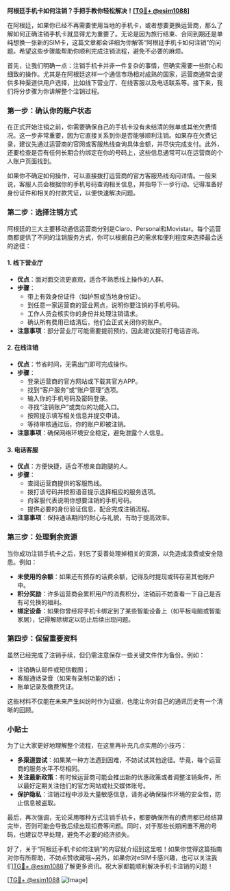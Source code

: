 **阿根廷手机卡如何注销？手把手教你轻松解决！[[TG💪+ @esim1088](https://t.me/s/esim1088)]**

在阿根廷，如果你已经不再需要使用当地的手机卡，或者想要更换运营商，那么了解如何正确注销手机卡就显得尤为重要了。无论是因为旅行结束、合同到期还是单纯想换一张新的SIM卡，这篇文章都会详细为你解答“阿根廷手机卡如何注销”的问题。希望这些步骤能帮助你顺利完成注销流程，避免不必要的麻烦。

首先，让我们明确一点：注销手机卡并非一件复杂的事情，但确实需要一些耐心和细致的操作。尤其是在阿根廷这样一个通信市场相对成熟的国家，运营商通常会提供多种渠道供用户选择，比如线下营业厅、在线客服以及电话联系等。接下来，我们将分步骤为你讲解整个注销过程。

### 第一步：确认你的账户状态

在正式开始注销之前，你需要确保自己的手机卡没有未结清的账单或其他欠费情况。这一步非常重要，因为它直接关系到你是否能够顺利注销。如果存在欠费记录，建议先通过运营商的官网或客服热线查询具体金额，并尽快完成支付。此外，还要检查是否有任何长期合约绑定在你的号码上，这些信息通常可以在运营商的个人账户页面找到。

如果你不确定如何操作，可以直接拨打运营商的官方客服热线询问详情。一般来说，客服人员会根据你的手机号码查询相关信息，并指导下一步行动。记得准备好身份证件和相关的付款凭证，以便快速解决问题。

### 第二步：选择注销方式

阿根廷的三大主要移动通信运营商分别是Claro、Personal和Movistar。每个运营商都提供了不同的注销服务方式，你可以根据自己的需求和便利程度来选择最合适的途径：

#### 1. **线下营业厅**
   - **优点**：面对面交流更直观，适合不熟悉线上操作的人群。
   - **步骤**：
     - 带上有效身份证件（如护照或当地身份证）。
     - 到任意一家运营商的营业网点，说明你要注销的手机号码。
     - 工作人员会核实你的身份并处理注销请求。
     - 确认所有费用已结清后，他们会正式关闭你的账户。
   - **注意事项**：部分营业厅可能需要提前预约，因此建议提前打电话咨询。

#### 2. **在线注销**
   - **优点**：节省时间，无需出门即可完成操作。
   - **步骤**：
     - 登录运营商的官方网站或下载其官方APP。
     - 找到“客户服务”或“账户管理”选项。
     - 输入你的手机号码及密码登录。
     - 寻找“注销账户”或类似的功能入口。
     - 按照提示填写相关信息并提交申请。
     - 等待审核通过后，你的账户即被注销。
   - **注意事项**：确保网络环境安全稳定，避免泄露个人信息。

#### 3. **电话客服**
   - **优点**：方便快捷，适合不想亲自跑腿的人。
   - **步骤**：
     - 查阅运营商提供的客服热线。
     - 拨打该号码并按照语音提示选择相应的服务选项。
     - 向客服代表说明你想要注销的手机号码。
     - 提供必要的身份验证信息，配合完成注销流程。
   - **注意事项**：保持通话期间的耐心与礼貌，有助于提高效率。

### 第三步：处理剩余资源

当你成功注销手机卡之后，别忘了妥善处理掉相关的资源，以免造成浪费或安全隐患。例如：

- **未使用的余额**：如果还有预存的话费余额，记得及时提现或转存至其他账户中。
- **积分奖励**：许多运营商会累积用户的消费积分，注销前不妨查看一下自己是否有可兑换的福利。
- **绑定设备**：如果你曾经将手机卡绑定到了某些智能设备上（如平板电脑或智能家居），记得解除绑定以防止后续出现问题。

### 第四步：保留重要资料

虽然已经完成了注销手续，但仍需注意保存一些关键文件作为备份。例如：

- 注销确认邮件或短信截图；
- 客服通话录音（如果有录制功能的话）；
- 账单记录及缴费凭证。

这些材料不仅能在未来产生纠纷时作为证据，也能让你对自己的通讯历史有一个清晰的回顾。

### 小贴士

为了让大家更好地理解整个流程，在这里再补充几点实用的小技巧：

- **多渠道尝试**：如果某一种方法遇到困难，不妨试试其他途径。毕竟，每个运营商的服务水平不尽相同。
- **关注最新政策**：有时候运营商可能会推出新的优惠政策或者调整注销条件，所以最好定期关注他们的官方网站或社交媒体账号。
- **保护隐私**：注销过程中涉及大量敏感信息，请务必确保操作环境的安全性，防止信息被盗取。

最后，再次强调，无论采用哪种方式注销手机卡，都要确保所有的费用都已经结算完毕，否则可能会导致后续出现扣费等问题。同时，对于那些长期闲置不用的号码，也建议尽早处理，避免不必要的经济损失。

好了，关于“阿根廷手机卡如何注销”的内容就介绍到这里啦！如果你觉得这篇指南对你有所帮助，不妨点赞收藏哦~另外，如果你对eSIM卡感兴趣，也可以关注我们[TG💪+ @esim1088](https://t.me/s/esim1088)了解更多资讯。祝大家都能顺利解决手机卡注销的问题！

[[TG💪+ @esim1088](https://t.me/s/esim1088) ![Image](https://i.postimg.cc/4NQfJmqS/Snipaste-2025-05-13-00-14-12.png)]